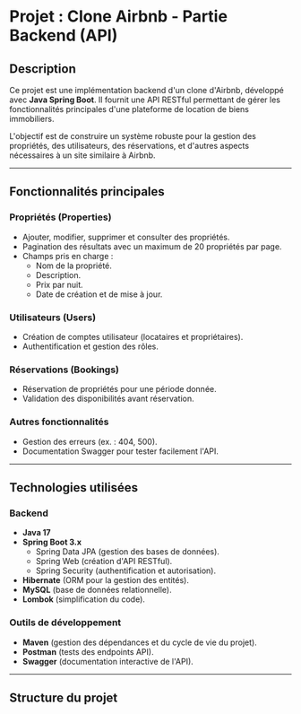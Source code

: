 # Projet : Clone Airbnb - Partie Backend (API)

## Description
Ce projet est une implémentation backend d'un clone d'Airbnb, développé avec **Java Spring Boot**. Il fournit une API RESTful permettant de gérer les fonctionnalités principales d'une plateforme de location de biens immobiliers.

L'objectif est de construire un système robuste pour la gestion des propriétés, des utilisateurs, des réservations, et d'autres aspects nécessaires à un site similaire à Airbnb.

---

## Fonctionnalités principales
### Propriétés (Properties)
- Ajouter, modifier, supprimer et consulter des propriétés.
- Pagination des résultats avec un maximum de 20 propriétés par page.
- Champs pris en charge : 
  - Nom de la propriété.
  - Description.
  - Prix par nuit.
  - Date de création et de mise à jour.

### Utilisateurs (Users)
- Création de comptes utilisateur (locataires et propriétaires).
- Authentification et gestion des rôles.

### Réservations (Bookings)
- Réservation de propriétés pour une période donnée.
- Validation des disponibilités avant réservation.

### Autres fonctionnalités
- Gestion des erreurs (ex. : 404, 500).
- Documentation Swagger pour tester facilement l'API.

---

## Technologies utilisées
### Backend
- **Java 17**
- **Spring Boot 3.x**
  - Spring Data JPA (gestion des bases de données).
  - Spring Web (création d'API RESTful).
  - Spring Security (authentification et autorisation).
- **Hibernate** (ORM pour la gestion des entités).
- **MySQL** (base de données relationnelle).
- **Lombok** (simplification du code).

### Outils de développement
- **Maven** (gestion des dépendances et du cycle de vie du projet).
- **Postman** (tests des endpoints API).
- **Swagger** (documentation interactive de l'API).

---

## Structure du projet
